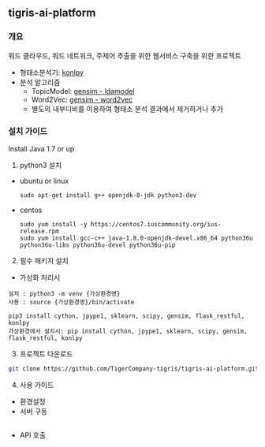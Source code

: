 ## tigris-ai-platform

### 개요

워드 클라우드, 워드 네트워크, 주제어 추출을 위한 웹서비스 구축을 위한 프로젝트
* 형태소분석기: [konlpy](konlpy.org/ko/latest)
* 분석 알고리즘
  * TopicModel: [gensim - ldamodel](https://radimrehurek.com/gensim/models/ldamodel.html)
  * Word2Vec: [gensim - word2vec](https://radimrehurek.com/gensim/models/word2vec.html)
  * 별도의 내부디비를 이용하여 형태소 분석 결과에서 제거하거나 추가

### 설치 가이드
Install Java 1.7 or up
1. python3 설치
  * ubuntu or linux
      <pre><code>sudo apt-get install g++ openjdk-8-jdk python3-dev</code></pre>
  * centos
    <pre><code>sudo yum install -y https://centos7.iuscommunity.org/ius-release.rpm
    sudo yum install gcc-c++ java-1.8.0-openjdk-devel.x86_64 python36u python36u-libs python36u-devel python36u-pip</code></pre>

2. 필수 패키지 설치
* 가상화 처리시
<pre><code>설치 : python3 -m venv {가상환경명}
사용 : source {가상환경명}/bin/activate
</code></pre>
<pre><code>pip3 install cython, jpype1, sklearn, scipy, gensim, flask_restful, konlpy
가상환경에서 설치시: pip install cython, jpype1, sklearn, scipy, gensim, flask_restful, konlpy
</code></pre>

3. 프로젝트 다운로드
```bash
git clone https://github.com/TigerCompany-tigris/tigris-ai-platform.git
```
4. 사용 가이드
* 환경설정
* 서버 구동
```bash
```
* API 호출
  
